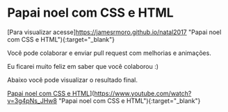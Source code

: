 # Papai noel com CSS e HTML

[Para visualizar acesse]https://jamesrmoro.github.io/natal2017 "Papai noel com CSS e HTML"){:target="_blank"}

Você pode colaborar e enviar pull request com melhorias e animações.

Eu ficarei muito feliz em saber que você colaborou :)

Abaixo você pode visualizar o resultado final.

[Papai noel com CSS e HTML](https://jamesrmoro.github.io/natal2017/src/images/tela.png)](https://www.youtube.com/watch?v=3g4pNs_JHw8 "Papai noel com CSS e HTML"){:target="_blank"}
